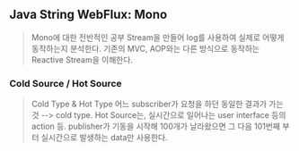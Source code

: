 ## Java String WebFlux: Mono

> Mono에 대한 전반적인 공부
> Stream을 만들어 log를 사용하여 실제로 어떻게 동작하는지 분석한다.
> 기존의 MVC, AOP와는 다른 방식으로 동작하는 Reactive Stream을 이해한다.

### Cold Source / Hot Source
> Cold Type & Hot Type
> 어느 subscriber가 요청을 하던 동일한 결과가 가는 것 --> cold type.
> Hot Source는, 실시간으로 일어나는 user interface 등의 action 등. publisher가 기동을 시작해 100개가 날라왔으면 그 다음 101번째 부터 실시간으로 발생하는 data만 사용한다.